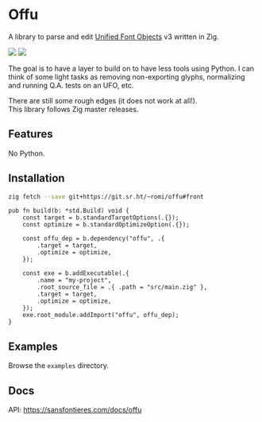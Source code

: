 # Offu

A library to parse and edit [Unified Font Objects][UFO] v3 written in Zig.

[![][builds.sr.ht]](https://builds.sr.ht/~romi/offu/commits/front?)
[![][license]](https://git.sr.ht/~romi/offu/tree/front/item/LICENSE)


The goal is to have a layer to build on to have less tools using Python.
I can think of some light tasks as removing non-exporting glyphs,
normalizing and running Q.A. tests on an UFO, etc.

There are still some rough edges (it does not work at all!).  
This library follows Zig master releases.


## Features

No Python.


## Installation

```sh
zig fetch --save git+https://git.sr.ht/~romi/offu#front
```

```zig
pub fn build(b: *std.Build) void {
    const target = b.standardTargetOptions(.{});
    const optimize = b.standardOptimizeOption(.{});

    const offu_dep = b.dependency("offu", .{
        .target = target,
        .optimize = optimize,
    });

    const exe = b.addExecutable(.{
        .name = "my-project",
        .root_source_file = .{ .path = "src/main.zig" },
        .target = target,
        .optimize = optimize,
    });
    exe.root_module.addImport("offu", offu_dep);
}
```


## Examples

Browse the `examples` directory.


## Docs

API: https://sansfontieres.com/docs/offu

[UFO]: https://unifiedfontobject.org/versions/ufo3/
[builds.sr.ht]: https://builds.sr.ht/~romi/offu/commits/front.svg
[license]: https://img.shields.io/badge/License-MIT-lightgrey.svg?style=flat
